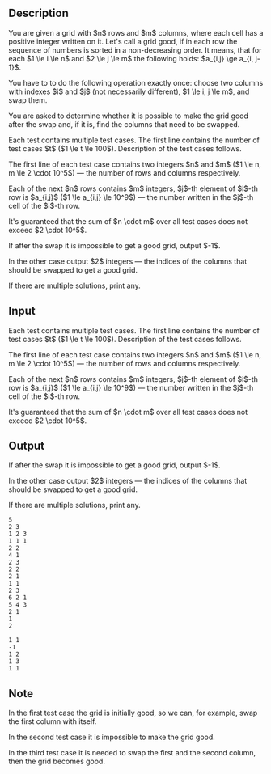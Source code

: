 ## Description

<div><p>You are given a grid with $n$ rows and $m$ columns, where each cell has a positive integer written on it. Let's call a grid <span class="tex-font-style-it">good</span>, if in each row the sequence of numbers is sorted in a non-decreasing order. It means, that for each $1 \le i \le n$ and $2 \le j \le m$ the following holds: $a_{i,j} \ge a_{i, j-1}$.</p><p>You have to to do the following operation exactly once: choose two columns with indexes $i$ and $j$ (<span class="tex-font-style-bf">not necessarily different</span>), $1 \le i, j \le m$, and swap them.</p><p>You are asked to determine whether it is possible to make the grid good after the swap and, if it is, find the columns that need to be swapped.</p></div><div class="input-specification"><p>Each test contains multiple test cases. The first line contains the number of test cases $t$ ($1 \le t \le 100$). Description of the test cases follows.</p><p>The first line of each test case contains two integers $n$ and $m$ ($1 \le n, m \le 2 \cdot 10^5$)&nbsp;— the number of rows and columns respectively.</p><p>Each of the next $n$ rows contains $m$ integers, $j$-th element of $i$-th row is $a_{i,j}$ ($1 \le a_{i,j} \le 10^9$)&nbsp;— the number written in the $j$-th cell of the $i$-th row.</p><p>It's guaranteed that the sum of $n \cdot m$ over all test cases does not exceed $2 \cdot 10^5$.</p></div><div class="output-specification"><p>If after the swap it is impossible to get a good grid, output $-1$.</p><p>In the other case output $2$ integers&nbsp;— the indices of the columns that should be swapped to get a good grid.</p><p>If there are multiple solutions, print any.</p></div>

## Input

<p>Each test contains multiple test cases. The first line contains the number of test cases $t$ ($1 \le t \le 100$). Description of the test cases follows.</p><p>The first line of each test case contains two integers $n$ and $m$ ($1 \le n, m \le 2 \cdot 10^5$)&nbsp;— the number of rows and columns respectively.</p><p>Each of the next $n$ rows contains $m$ integers, $j$-th element of $i$-th row is $a_{i,j}$ ($1 \le a_{i,j} \le 10^9$)&nbsp;— the number written in the $j$-th cell of the $i$-th row.</p><p>It's guaranteed that the sum of $n \cdot m$ over all test cases does not exceed $2 \cdot 10^5$.</p>

## Output

<p>If after the swap it is impossible to get a good grid, output $-1$.</p><p>In the other case output $2$ integers&nbsp;— the indices of the columns that should be swapped to get a good grid.</p><p>If there are multiple solutions, print any.</p>





```input1|2,3,4,8,9,10,14,15,16
5
2 3
1 2 3
1 1 1
2 2
4 1
2 3
2 2
2 1
1 1
2 3
6 2 1
5 4 3
2 1
1
2
```




```output1
1 1
-1
1 2
1 3
1 1
```



## Note

<p>In the first test case the grid is initially good, so we can, for example, swap the first column with itself.</p><p>In the second test case it is impossible to make the grid good.</p><p>In the third test case it is needed to swap the first and the second column, then the grid becomes good.</p>
